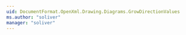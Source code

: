 ```yaml
---
uid: DocumentFormat.OpenXml.Drawing.Diagrams.GrowDirectionValues
ms.author: "soliver"
manager: "soliver"
---
```

